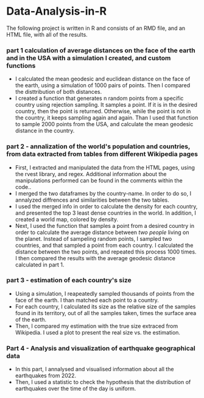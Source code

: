 # Data-Analysis-in-R

The following project is written in R and consists of an RMD file, and an HTML file, with all of the results.

### part 1 calculation of average distances on the face of the earth and in the USA with a simulation I created, and custom functions
* I calculated the mean geodesic and euclidean distance on the face of the earth, using a simulation of 1000 pairs of points. Then I compared the disttribution of both distances.
* I created a function that generates n random points from a specific country using rejection sampling. It samples a point. If it is in the desired country, then the point is returned. Otherwise, while the point is not in the country, it keeps sampling again and again. Than I used that function to sample 2000 points from the USA, and calculate the mean geodesic distance in the country.

### part 2 - annalization of the world's population and countries, from data extracted from tables from different Wikipedia pages
* First, I extracted and manipulated the data from the HTML pages, using the rvest library, and regex. Additional information about the manipulations performed can be found in the comments within the code.. 
* I merged the two dataframes by the country-name. In order to do so, I annalyzed diffrences and similarities between the two tables.
* I used the merged info in order to calculate the density for each country, and presented the top 3 least dense countries in the world. In addition, I created a world map, colored by density.
* Next, I used the function that samples a point from a desired country in order to calculate the average distance between *two people* living on the planet. Instead of sampeling random points, I sampled two countries, and that sampled a point from each country. I calculated the distance between the two points, and repeated this process 1000 times. I then compared the results with the average geodesic distance calculated in part 1.

### part 3 - estimation of each country's size
* Using a simulation, I reapeatedly sampled thousands of points from the face of the earth. I than matched each point to a country.
* For each country, I calculated its size as the relative size of the samples found in its territory, out of all the samples taken, times the surface area of ​​the earth.
* Then, I compared my estimation with the true size extraced from Wikipedia. I used a plot to present the real size vs. the estimation.

### Part 4 -  Analysis and visualization of earthquake geographical data
* In this part, I annalysed and visualised information about all the earthquakes from 2022.
* Then, I used a statistic to check the hypothesis that the distribution of earthquakes over the time of the day is uniform.
